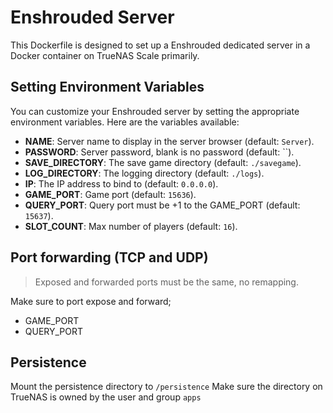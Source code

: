 # Enshrouded Server

This Dockerfile is designed to set up a Enshrouded dedicated server in a Docker container on TrueNAS Scale primarily.

## Setting Environment Variables

You can customize your Enshrouded server by setting the appropriate environment variables. Here are the variables available:

- **NAME**: Server name to display in the server browser (default: `Server`).
- **PASSWORD**: Server password, blank is no password (default: ``).
- **SAVE_DIRECTORY**: The save game directory (default: `./savegame`).
- **LOG_DIRECTORY**: The logging directory (default: `./logs`).
- **IP**: The IP address to bind to (default: `0.0.0.0`).
- **GAME_PORT**: Game port (default: `15636`).
- **QUERY_PORT**: Query port must be +1 to the GAME_PORT (default: `15637`).
- **SLOT_COUNT**: Max number of players (default: `16`).

## Port forwarding (TCP and UDP)

> Exposed and forwarded ports must be the same, no remapping.

Make sure to port expose and forward;
- GAME_PORT
- QUERY_PORT

## Persistence

Mount the persistence directory to `/persistence`
Make sure the directory on TrueNAS is owned by the user and group `apps`
